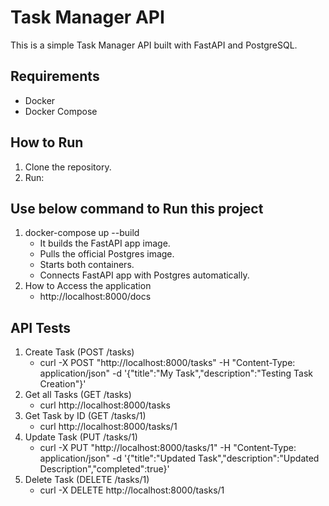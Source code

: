 # Task Manager API

This is a simple Task Manager API built with FastAPI and PostgreSQL.

## Requirements
- Docker
- Docker Compose

## How to Run

1. Clone the repository.
2. Run:

## Use below command to Run this project

1. docker-compose up --build
     - It builds the FastAPI app image.
     - Pulls the official Postgres image.
     - Starts both containers.
     - Connects FastAPI app with Postgres automatically.
2. How to Access the application
     - http://localhost:8000/docs

## API Tests

1. Create Task (POST /tasks)
    - curl -X POST "http://localhost:8000/tasks" -H "Content-Type: application/json" -d '{"title":"My Task","description":"Testing Task Creation"}'
2. Get all Tasks (GET /tasks)
    - curl http://localhost:8000/tasks
3. Get Task by ID (GET /tasks/1)
    - curl http://localhost:8000/tasks/1
4. Update Task (PUT /tasks/1)
    - curl -X PUT "http://localhost:8000/tasks/1" -H "Content-Type: application/json" -d '{"title":"Updated Task","description":"Updated Description","completed":true}'
5. Delete Task (DELETE /tasks/1)
    - curl -X DELETE http://localhost:8000/tasks/1
